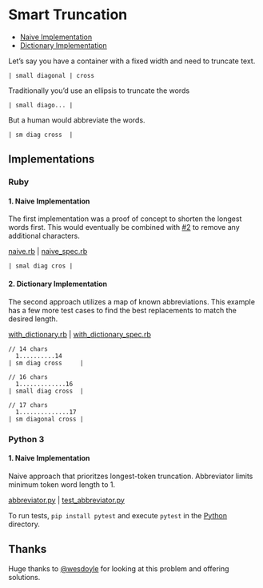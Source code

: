 # Smart Truncation

- [Naive Implementation][#1]
- [Dictionary Implementation][#2]

Let’s say you have a container with a fixed width and need to truncate text.

```
| small diagonal | cross
```

Traditionally you’d use an ellipsis to truncate the words

```
| small diago... |
```

But a human would abbreviate the words.

```
| sm diag cross  |
```

## Implementations

### Ruby

#### 1. Naive Implementation

The first implementation was a proof of concept to shorten the longest words
first. This would eventually be combined with [#2] to remove any additional
characters.

[naive.rb](./ruby/lib/naive.rb) | [naive_spec.rb](./ruby/spec/naive_spec.rb)

```
| smal diag cros |
```

#### 2. Dictionary Implementation

The second approach utilizes a map of known abbreviations. This example has
a few more test cases to find the best replacements to match the desired length.

[with_dictionary.rb](./ruby/lib/with_dictionary.rb) | [with_dictionary_spec.rb](./ruby/spec/with_dictionary_spec.rb)

```
// 14 chars
  1..........14
| sm diag cross     |

// 16 chars
  1.............16
| small diag cross  |

// 17 chars
  1..............17
| sm diagonal cross |
```

### Python 3

#### 1. Naive Implementation

Naive approach that prioritzes longest-token truncation. Abbreviator limits
minimum token word length to 1.

[abbreviator.py](./python/abbreviator.py) | [test_abbreviator.py](./python/test_abbreviator.py)

To run tests, `pip install pytest` and execute `pytest` in the [Python](./python/)
directory.

## Thanks

Huge thanks to [@wesdoyle] for looking at this problem and offering solutions.

[#1]: #1-naive-implementation
[#2]: #2-dictionary-implementation
[@wesdoyle]: https://github.com/wesdoyle
